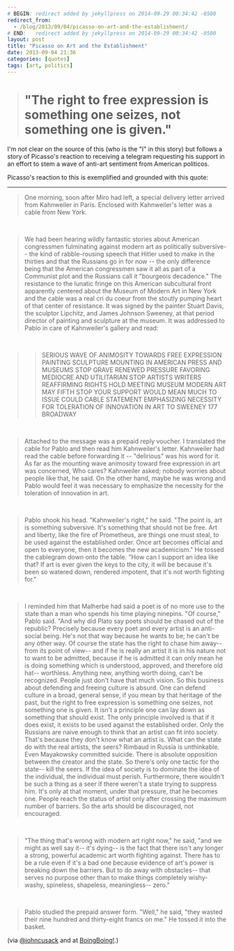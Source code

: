 ```yaml
---
# BEGIN: redirect added by jekyllpress on 2014-09-29 00:34:42 -0500
redirect_from:
  - /blog/2013/09/04/picasso-on-art-and-the-establishment/
# END:   redirect added by jekyllpress on 2014-09-29 00:34:42 -0500
layout: post
title: "Picasso on Art and the Establishment"
date: 2013-09-04 21:36
categories: [quotes]
tags: [art, politics]
---
```

> # "The right to free expression is something one seizes, not something one is given."

I'm not clear on the source of this (who is the "I" in this story) but
follows a story of Picasso's reaction to receiving a telegram
requesting his support in an effort to stem a wave of anti-art
sentiment from American politicos. 

Picasso's reaction to this is exemplified and grounded with this
quote:

*******

> One morning, soon after Miro had left, a special delivery letter
> arrived from Kahnweiler in Paris. Enclosed with Kahnweiler's letter
> was a cable from New York.

&nbsp;

> We had been hearing wildly fantastic stories about American
> congressmen fulminating against modern art as politically
> subversive-- the kind of rabble-rousing speech that Hitler used to
> make in the thirties and that the Russians go in for now -- the only
> difference being that the American congressmen saw it all as part of
> a Communist plot and the Russians call it "bourgeois decadence." The
> resistance to the lunatic fringe on this American subcultural front
> apparently centered about the Museum of Modern Art in New York and
> the cable was a real cri du coeur from the stoutly pumping heart of
> that center of resistance. It was signed by the painter Stuart
> Davis, the sculptor Lipchitz, and James Johnson Sweeney, at that
> period director of painting and sculpture at the museum. It was
> addressed to Pablo in care of Kahnweiler's gallery and read:

&nbsp;


>> SERIOUS WAVE OF ANIMOSITY TOWARDS FREE EXPRESSION PAINTING SCULPTURE
>> MOUNTING IN AMERICAN PRESS AND MUSEUMS STOP GRAVE RENEWED PRESSURE
>> FAVORING MEDIOCRE AND UTILITARIAN STOP ARTISTS WRITERS REAFFIRMING
>> RIGHTS HOLD MEETING MUSEUM MODERN ART MAY FIFTH STOP YOUR SUPPORT
>> WOULD MEAN MUCH TO ISSUE COULD CABLE STATEMENT EMPHASIZING NECESSITY
>> FOR TOLERATION OF INNOVATION IN ART TO SWEENEY 177 BROADWAY

&nbsp;


> Attached to the message was a prepaid reply voucher. I translated
> the cable for Pablo and then read him Kahnweiler's
> letter. Kahnweiler had read the cable before forwarding it --
> "delirious" was his word for it. As far as the mounting wave
> animosity toward free expression in art was concerned, Who cares?
> Kahnweiler asked; nobody worries about people like that, he said. On
> the other hand, maybe he was wrong and Pablo would feel it was
> necessary to emphasize the necessity for the toleration of
> innovation in art.

&nbsp;


> 
> Pablo shook his head. "Kahnweiler's right," he said. "The point is,
> art is something subversive. It's something that should not be
> free. Art and liberty, like the fire of Prometheus, are things one
> must steal, to be used against the established order. Once art
> becomes official and open to everyone, then it becomes the new
> academicism." He tossed the cablegram down onto the table. "How can
> I support an idea like that? If art is ever given the keys to the
> city, it will be because it's been so watered down, rendered
> impotent, that it's not worth fighting for."
> 

&nbsp;

> I reminded him that Malherbe had said a poet is of no more use to
> the state than a man who spends his time playing ninepins. "Of
> course," Pablo said. "And why did Plato say poets should be chased
> out of the republic? Precisely because every poet and every artist
> is an anti-social being. He's not that way because he wants to be;
> he can't be any other way. Of course the state has the right to
> chase him away-- from its point of view-- and if he is really an
> artist it is in his nature not to want to be admitted, because if he
> is admitted it can only mean he is doing something which is
> understood, approved, and therefore old hat-- worthless. Anything
> new, anything worth doing, can't be recognized. People just don't
> have that much vision. So this business about defending and freeing
> culture is absurd. One can defend culture in a broad, general sense,
> if you mean by that heritage of the past, but the right to free
> expression is something one seizes, not something one is given. It
> isn't a principle one can lay down as something that should
> exist. The only principle involved is that if it does exist, it
> exists to be used against the established order. Only the Russians
> are naive enough to think that an artist can fit into
> society. That's because they don't know what an artist is. What can
> the state do with the real artists, the seers? Rimbaud in Russia is
> unthinkable. Even Mayakowsky committed suicide. There is absolute
> opposition between the creator and the state. So there's only one
> tactic for the state-- kill the seers. If the idea of society is to
> dominate the idea of the individual, the individual must
> perish. Furthermore, there wouldn't be such a thing as a seer if
> there weren't a state trying to suppress him. It's only at that
> moment, under that pressure, that he becomes one. People reach the
> status of artist only after crossing the maximum number of
> barriers. So the arts should be discouraged, not encouraged.
> 

&nbsp;

> "The thing that's wrong with modern art right now," he said, "and we
> might as well say it-- it's dying-- is the fact that there isn't any
> longer a strong, powerful academic art worth fighting against. There
> has to be a rule even if it's a bad one because evidence of art's
> power is breaking down the barriers. But to do away with obstacles--
> that serves no purpose other than to make things completely
> wishy-washy, spineless, shapeless, meaningless-- zero."
> 

&nbsp;

> Pablo studied the prepaid answer form. "Well," he said, "they wasted
> their nine hundred and thirty-eight francs on me." He tossed it into
> the basket.


(via [@johncusack](http://www.twitlonger.com/show/l20k2p ) and at [BoingBoing!](http://boingboing.net/2013/09/04/john-cusack-in-hacker-land.html ).)
